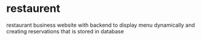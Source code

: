 # restaurent
restaurant business website with backend to display menu dynamically and creating reservations that is stored in database
